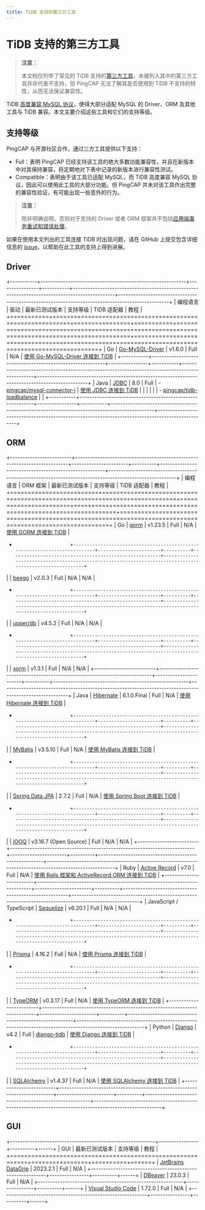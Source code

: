 ```yaml
---
title: TiDB 支持的第三方工具
---
```


# TiDB 支持的第三方工具

> **注意：**
>
> 本文档仅列举了常见的 TiDB 支持的[第三方工具](https://en.wikipedia.org/wiki/Third-party_source)，未被列入其中的第三方工具并非代表不支持，但 PingCAP 无法了解其是否使用到 TiDB 不支持的特性，从而无法保证兼容性。

TiDB [高度兼容 MySQL 协议](/mysql-compatibility.md)，使得大部分适配 MySQL 的 Driver、ORM 及其他工具与 TiDB 兼容。本文主要介绍这些工具和它们的支持等级。

## 支持等级

PingCAP 与开源社区合作，通过三方工具提供以下支持：

- Full：表明 PingCAP 已经支持该工具的绝大多数功能兼容性，并且在新版本中对其保持兼容，将定期地对下表中记录的新版本进行兼容性测试。
- Compatible：表明由于该工具已适配 MySQL，而 TiDB 高度兼容 MySQL 协议，因此可以使用此工具的大部分功能。但 PingCAP 并未对该工具作出完整的兼容性验证，有可能出现一些意外的行为。

> **注意：**
>
> 除非明确说明，否则对于支持的 Driver 或者 ORM 框架并不包括[应用端事务重试和错误处理](/develop/dev-guide-transaction-troubleshoot.md#应用端重试和错误处理)。

如果在使用本文列出的工具连接 TiDB 时出现问题，请在 GitHub 上提交包含详细信息的 [issue](https://github.com/pingcap/tidb/issues/new?assignees=&labels=type%2Fquestion&template=general-question.md)，以帮助在此工具的支持上得到进展。

## Driver

+-----------+-----------------------------------------------------------+----------------+-----------+-----------------------------------------------------------------------------------------------+--------------------------------------------------------------------------------------------------+
| 编程语言  | 驱动                                                      | 最新已测试版本 | 支持等级  | TiDB 适配器                                                                                   | 教程                                                                                             |
+===========+===========================================================+================+===========+===============================================================================================+==================================================================================================+
| Go        | [Go-MySQL-Driver](https://github.com/go-sql-driver/mysql) | v1.6.0         | Full      | N/A                                                                                           | [使用 Go-MySQL-Driver 连接到 TiDB](/zh/tidb/v6.5/dev-guide-sample-application-golang-sql-driver) |
+-----------+-----------------------------------------------------------+----------------+-----------+-----------------------------------------------------------------------------------------------+--------------------------------------------------------------------------------------------------+
| Java      | [JDBC](https://dev.mysql.com/downloads/connector/j/)      | 8.0            | Full      | -   [pingcap/mysql-connector-j](/zh/tidb/v6.5/dev-guide-choose-driver-or-orm#java-drivers)    | [使用 JDBC 连接到 TiDB](/zh/tidb/v6.5/dev-guide-sample-application-java-jdbc)                    |
|           |                                                           |                |           | -   [pingcap/tidb-loadbalance](/zh/tidb/v6.5/dev-guide-choose-driver-or-orm#tidb-loadbalance) |                                                                                                  |
+-----------+-----------------------------------------------------------+----------------+-----------+-----------------------------------------------------------------------------------------------+--------------------------------------------------------------------------------------------------+

## ORM

+-------------------------+---------------------------------------------------------------------------+-----------------------+----------+-------------------------------------------------------+---------------------------------------------------------------------------------------------------------+
| 编程语言                | ORM 框架                                                                  | 最新已测试版本        | 支持等级 | TiDB 适配器                                           | 教程                                                                                                    |
+=========================+===========================================================================+=======================+==========+=======================================================+=========================================================================================================+
| Go                      | [gorm](https://github.com/go-gorm/gorm)                                   | v1.23.5               | Full     | N/A                                                   | [使用 GORM 连接到 TiDB](/zh/tidb/v6.5/dev-guide-sample-application-golang-gorm)                         |
+                         +---------------------------------------------------------------------------+-----------------------+----------+-------------------------------------------------------+---------------------------------------------------------------------------------------------------------+
|                         | [beego](https://github.com/beego/beego)                                   | v2.0.3                | Full     | N/A                                                   | N/A                                                                                                     |
+                         +---------------------------------------------------------------------------+-----------------------+----------+-------------------------------------------------------+---------------------------------------------------------------------------------------------------------+
|                         | [upper/db](https://github.com/upper/db)                                   | v4.5.2                | Full     | N/A                                                   | N/A                                                                                                     |
+                         +---------------------------------------------------------------------------+-----------------------+----------+-------------------------------------------------------+---------------------------------------------------------------------------------------------------------+
|                         | [xorm](https://gitea.com/xorm/xorm)                                       | v1.3.1                | Full     | N/A                                                   | N/A                                                                                                     |
+-------------------------+---------------------------------------------------------------------------+-----------------------+----------+-------------------------------------------------------+---------------------------------------------------------------------------------------------------------+
| Java                    | [Hibernate](https://hibernate.org/orm/)                                   | 6.1.0.Final           | Full     | N/A                                                   | [使用 Hibernate 连接到 TiDB](/zh/tidb/v6.5/dev-guide-sample-application-java-hibernate)                 |
+                         +---------------------------------------------------------------------------+-----------------------+----------+-------------------------------------------------------+---------------------------------------------------------------------------------------------------------+
|                         | [MyBatis](https://mybatis.org/mybatis-3/)                                 | v3.5.10               | Full     | N/A                                                   | [使用 MyBatis 连接到 TiDB](/zh/tidb/v6.5/dev-guide-sample-application-java-mybatis)                     |
+                         +---------------------------------------------------------------------------+-----------------------+----------+-------------------------------------------------------+---------------------------------------------------------------------------------------------------------+
|                         | [Spring Data JPA](https://spring.io/projects/spring-data-jpa/)            | 2.7.2                 | Full     | N/A                                                   | [使用 Spring Boot 连接到 TiDB](/zh/tidb/v6.5/dev-guide-sample-application-java-spring-boot)             |
+                         +---------------------------------------------------------------------------+-----------------------+----------+-------------------------------------------------------+---------------------------------------------------------------------------------------------------------+
|                         | [jOOQ](https://github.com/jOOQ/jOOQ)                                      | v3.16.7 (Open Source) | Full     | N/A                                                   | N/A                                                                                                     |
+-------------------------+---------------------------------------------------------------------------+-----------------------+----------+-------------------------------------------------------+---------------------------------------------------------------------------------------------------------+
| Ruby                    | [Active Record](https://guides.rubyonrails.org/active_record_basics.html) | v7.0                  | Full     | N/A                                                   | [使用 Rails 框架和 ActiveRecord ORM 连接到 TiDB](/zh/tidb/v6.5/dev-guide-sample-application-ruby-rails) |
+-------------------------+---------------------------------------------------------------------------+-----------------------+----------+-------------------------------------------------------+---------------------------------------------------------------------------------------------------------+
| JavaScript / TypeScript | [Sequelize](https://sequelize.org/)                                       | v6.20.1               | Full     | N/A                                                   | N/A                                                                                                     |
+                         +---------------------------------------------------------------------------+-----------------------+----------+-------------------------------------------------------+---------------------------------------------------------------------------------------------------------+
|                         | [Prisma](https://www.prisma.io/)                                          | 4.16.2                | Full     | N/A                                                   | [使用 Prisma 连接到 TiDB](/zh/tidb/v6.5/dev-guide-sample-application-nodejs-prisma)                     |
+                         +---------------------------------------------------------------------------+-----------------------+----------+-------------------------------------------------------+---------------------------------------------------------------------------------------------------------+
|                         | [TypeORM](https://typeorm.io/)                                            | v0.3.17               | Full     | N/A                                                   | [使用 TypeORM 连接到 TiDB](/zh/tidb/v6.5/dev-guide-sample-application-nodejs-typeorm)                   |
+-------------------------+---------------------------------------------------------------------------+-----------------------+----------+-------------------------------------------------------+---------------------------------------------------------------------------------------------------------+
| Python                  | [Django](https://pypi.org/project/Django/)                                | v4.2                  | Full     | [django-tidb](https://github.com/pingcap/django-tidb) | [使用 Django 连接到 TiDB](/zh/tidb/v6.5/dev-guide-sample-application-python-django)                     |
+                         +---------------------------------------------------------------------------+-----------------------+----------+-------------------------------------------------------+---------------------------------------------------------------------------------------------------------+
|                         | [SQLAlchemy](https://www.sqlalchemy.org/)                                 | v1.4.37               | Full     | N/A                                                   | [使用 SQLAlchemy 连接到 TiDB](/zh/tidb/v6.5/dev-guide-sample-application-python-sqlalchemy)             |
+-------------------------+---------------------------------------------------------------------------+-----------------------+----------+-------------------------------------------------------+---------------------------------------------------------------------------------------------------------+

## GUI

+-----------------------------------------------------------+----------------+----------+------+
| GUI                                                       | 最新已测试版本 | 支持等级 | 教程 |
+===========================================================+================+==========+======+
| [JetBrains DataGrip](https://www.jetbrains.com/datagrip/) | 2023.2.1       | Full     | N/A  |
+-----------------------------------------------------------+----------------+----------+------+
| [DBeaver](https://dbeaver.io/)                            | 23.0.3         | Full     | N/A  |
+-----------------------------------------------------------+----------------+----------+------+
| [Visual Studio Code](https://code.visualstudio.com/)      | 1.72.0         | Full     | N/A  |
+-----------------------------------------------------------+----------------+----------+------+

